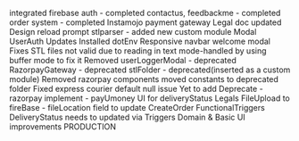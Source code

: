 integrated 
	firebase
		auth - completed
		contactus, feedbackme - completed
		order system - completed
		Instamojo payment gateway
		Legal doc updated
		Design
		reload prompt
        stlparser - added new custom module
    Modal
        UserAuth
Updates
    Installed dotEnv
    Responsive navbar
    welcome modal
Fixes
    STL files not valid due to reading in text mode-handled by using buffer mode to fix it
Removed
    userLoggerModal - deprecated
	RazorpayGateway - deprecated
    stlFolder - deprecated(inserted as a custom module)
    Removed razorpay components
    moved constants to deprecated folder
Fixed
	express courier default null issue
Yet to add
    Deprecate - razorpay
    implement - payUmoney
    UI for deliveryStatus
    Legals
    FileUpload to fireBase - fileLocation field to update CreateOrder
    FunctionalTriggers
        DeliveryStatus needs to updated via Triggers
    Domain & Basic UI improvements
PRODUCTION
